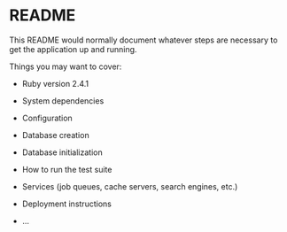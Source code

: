 # README

This README would normally document whatever steps are necessary to get the
application up and running.

Things you may want to cover:

* Ruby version 2.4.1

* System dependencies

* Configuration

* Database creation

* Database initialization

* How to run the test suite

* Services (job queues, cache servers, search engines, etc.)

* Deployment instructions

* ...

